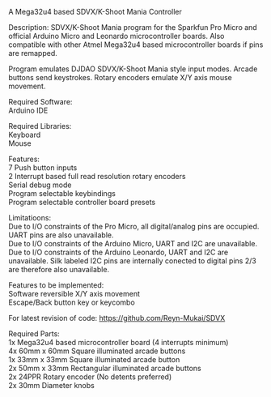 A Mega32u4 based SDVX/K-Shoot Mania Controller

Description:
SDVX/K-Shoot Mania program for the Sparkfun Pro Micro and official Arduino Micro and Leonardo microcontroller boards. Also compatible with other Atmel Mega32u4 based microcontroller boards if pins are remapped.

Program emulates DJDAO SDVX/K-Shoot Mania style input modes. Arcade buttons send keystrokes. Rotary encoders emulate X/Y axis mouse movement.

Required Software:  
Arduino IDE

Required Libraries:  
Keyboard  
Mouse

Features:  
7 Push button inputs  
2 Interrupt based full read resolution rotary encoders  
Serial debug mode  
Program selectable keybindings  
Program selectable controller board presets  

Limitatioons:  
Due to I/O constraints of the Pro Micro, all digital/analog pins are occupied. UART pins are also unavailable.  
Due to I/O constraints of the Arduino Micro, UART and I2C are unavailable.  
Due to I/O constraints of the Arduino Leonardo, UART and I2C are unavailable. Silk labeled I2C pins are internally conected to digital pins 2/3 are therefore also unavailable.  

Features to be implemented:  
Software reversible X/Y axis movement  
Escape/Back button key or keycombo  

For latest revision of code: https://github.com/Reyn-Mukai/SDVX

Required Parts:  
1x Mega32u4 based microcontroller board (4 interrupts minimum)  
4x 60mm x 60mm Square illuminated arcade buttons  
1x 33mm x 33mm Square illuminated arcade button  
2x 50mm x 33mm Rectangular illuminated arcade buttons  
2x 24PPR Rotary encoder (No detents preferred)  
2x 30mm Diameter knobs  
